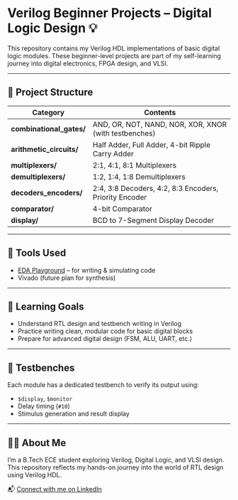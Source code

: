 # Verilog Beginner Projects – Digital Logic Design 💡

This repository contains my Verilog HDL implementations of basic digital logic modules. These beginner-level projects are part of my self-learning journey into digital electronics, FPGA design, and VLSI.

---

## 📁 Project Structure

| Category              | Contents                                                  |
|-----------------------|-----------------------------------------------------------|
| **combinational_gates/**   | AND, OR, NOT, NAND, NOR, XOR, XNOR (with testbenches)     |
| **arithmetic_circuits/**   | Half Adder, Full Adder, 4-bit Ripple Carry Adder          |
| **multiplexers/**          | 2:1, 4:1, 8:1 Multiplexers                               |
| **demultiplexers/**        | 1:2, 1:4, 1:8 Demultiplexers                             |
| **decoders_encoders/**     | 2:4, 3:8 Decoders, 4:2, 8:3 Encoders, Priority Encoder    |
| **comparator/**            | 4-bit Comparator                                         |
| **display/**               | BCD to 7-Segment Display Decoder                         |

---

## 🔧 Tools Used

- [EDA Playground](https://edaplayground.com/) – for writing & simulating code   
- Vivado (future plan for synthesis)

---

## 📌 Learning Goals

- Understand RTL design and testbench writing in Verilog  
- Practice writing clean, modular code for basic digital blocks  
- Prepare for advanced digital design (FSM, ALU, UART, etc.)

---

## 🧪 Testbenches

Each module has a dedicated testbench to verify its output using:
- `$display`, `$monitor`
- Delay timing (`#10`)
- Stimulus generation and result display

---

## 👩‍💻 About Me

I’m a B.Tech ECE student exploring Verilog, Digital Logic, and VLSI design.  
This repository reflects my hands-on journey into the world of RTL design using Verilog HDL.

📬 [Connect with me on LinkedIn](https://www.linkedin.com/in/navya-pradeep)  
